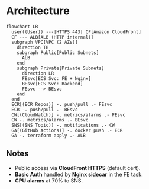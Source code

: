 # Architecture

```mermaid
flowchart LR
  user((User)) ---|HTTPS 443| CF[Amazon CloudFront]
  CF --- ALB[ALB (HTTP internal)]
  subgraph VPC[VPC (2 AZs)]
    direction TB
    subgraph Public[Public Subnets]
      ALB
    end
    subgraph Private[Private Subnets]
      direction LR
      FEsvc[ECS Svc: FE + Nginx]
      BEsvc[ECS Svc: Backend]
      FEsvc --> BEsvc
    end
  end
  ECR[(ECR Repos)] -. push/pull .- FEsvc
  ECR -. push/pull .- BEsvc
  CW[(CloudWatch)] -. metrics/alarms .- FEsvc
  CW -. metrics/alarms .- BEsvc
  SNS[(SNS Topic)] -. notifications .- CW
  GA[(GitHub Actions)] -. docker push .- ECR
  GA -. terraform apply .- ALB
```

## Notes
- Public access via **CloudFront HTTPS** (default cert).
- **Basic Auth** handled by **Nginx sidecar** in the FE task.
- **CPU alarms** at 70% to SNS.

